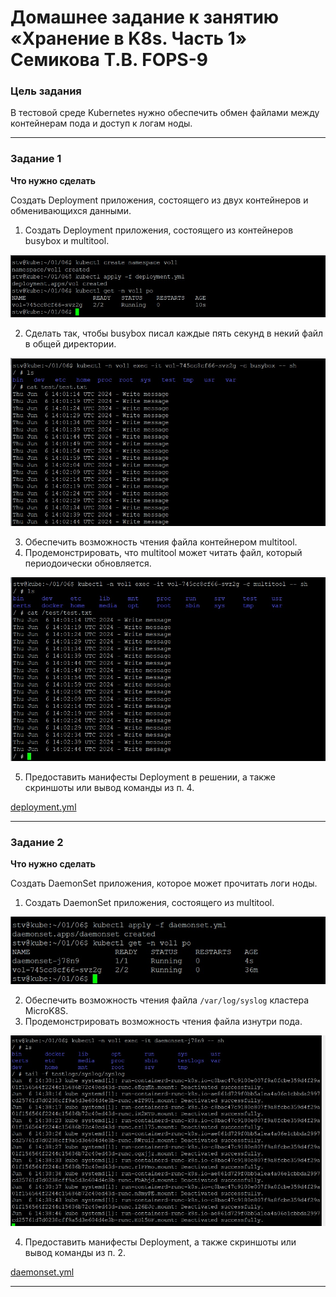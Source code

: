 # Домашнее задание к занятию «Хранение в K8s. Часть 1» Семикова Т.В. FOPS-9

### Цель задания

В тестовой среде Kubernetes нужно обеспечить обмен файлами между контейнерам пода и доступ к логам ноды.

------

### Задание 1 

**Что нужно сделать**

Создать Deployment приложения, состоящего из двух контейнеров и обменивающихся данными.

1. Создать Deployment приложения, состоящего из контейнеров busybox и multitool.

![ad](https://github.com/SemikovaTV/hw_k8s/blob/main/img/39.jpg)

2. Сделать так, чтобы busybox писал каждые пять секунд в некий файл в общей директории.

![ad](https://github.com/SemikovaTV/hw_k8s/blob/main/img/41.jpg)

3. Обеспечить возможность чтения файла контейнером multitool.
4. Продемонстрировать, что multitool может читать файл, который периодоически обновляется.

![ad](https://github.com/SemikovaTV/hw_k8s/blob/main/img/40.jpg)

5. Предоставить манифесты Deployment в решении, а также скриншоты или вывод команды из п. 4.

[deployment.yml](https://github.com/SemikovaTV/hw_k8s/blob/main/06/deployment.yml)

------

### Задание 2

**Что нужно сделать**

Создать DaemonSet приложения, которое может прочитать логи ноды.

1. Создать DaemonSet приложения, состоящего из multitool.

![ad](https://github.com/SemikovaTV/hw_k8s/blob/main/img/42.jpg)

2. Обеспечить возможность чтения файла `/var/log/syslog` кластера MicroK8S.
3. Продемонстрировать возможность чтения файла изнутри пода.

![ad](https://github.com/SemikovaTV/hw_k8s/blob/main/img/43.jpg)

4. Предоставить манифесты Deployment, а также скриншоты или вывод команды из п. 2.

[daemonset.yml](https://github.com/SemikovaTV/hw_k8s/blob/main/06/daemonset.yml)

------
